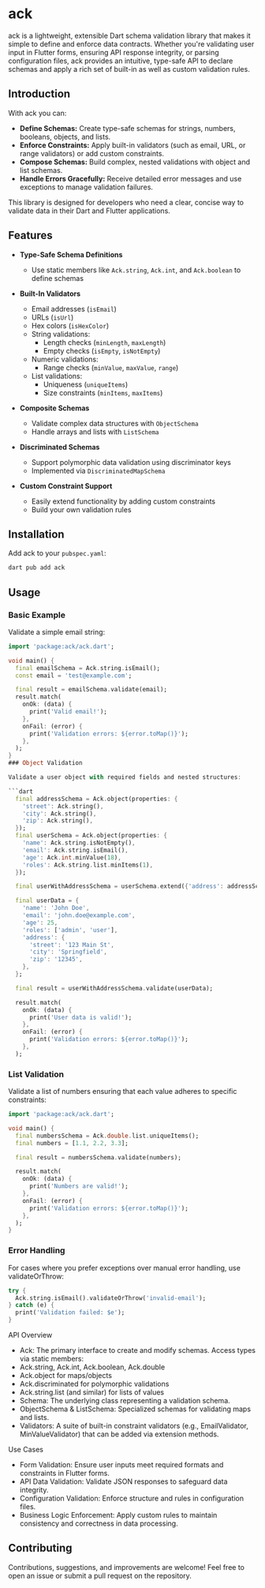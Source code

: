 # ack

ack is a lightweight, extensible Dart schema validation library that makes it simple to define and enforce data contracts. Whether you're validating user input in Flutter forms, ensuring API response integrity, or parsing configuration files, ack provides an intuitive, type-safe API to declare schemas and apply a rich set of built-in as well as custom validation rules.

## Introduction

With ack you can:
- **Define Schemas:** Create type-safe schemas for strings, numbers, booleans, objects, and lists.
- **Enforce Constraints:** Apply built-in validators (such as email, URL, or range validators) or add custom constraints.
- **Compose Schemas:** Build complex, nested validations with object and list schemas.
- **Handle Errors Gracefully:** Receive detailed error messages and use exceptions to manage validation failures.

This library is designed for developers who need a clear, concise way to validate data in their Dart and Flutter applications.

## Features
- **Type-Safe Schema Definitions**
  - Use static members like `Ack.string`, `Ack.int`, and `Ack.boolean` to define schemas

- **Built-In Validators** 
  - Email addresses (`isEmail`)
  - URLs (`isUrl`) 
  - Hex colors (`isHexColor`)
  - String validations:
    - Length checks (`minLength`, `maxLength`)
    - Empty checks (`isEmpty`, `isNotEmpty`)
  - Numeric validations:
    - Range checks (`minValue`, `maxValue`, `range`)
  - List validations:
    - Uniqueness (`uniqueItems`)
    - Size constraints (`minItems`, `maxItems`)

- **Composite Schemas**
  - Validate complex data structures with `ObjectSchema`
  - Handle arrays and lists with `ListSchema`

- **Discriminated Schemas**
  - Support polymorphic data validation using discriminator keys
  - Implemented via `DiscriminatedMapSchema`

- **Custom Constraint Support**
  - Easily extend functionality by adding custom constraints
  - Build your own validation rules

## Installation

Add ack to your `pubspec.yaml`:
```bash
dart pub add ack
```

## Usage

### Basic Example

Validate a simple email string:

```dart
import 'package:ack/ack.dart';

void main() {
  final emailSchema = Ack.string.isEmail();
  const email = 'test@example.com';

  final result = emailSchema.validate(email);
  result.match(
    onOk: (data) {
      print('Valid email!');
    },
    onFail: (error) {
      print('Validation errors: ${error.toMap()}');
    },
  );
}
### Object Validation

Validate a user object with required fields and nested structures:

```dart
  final addressSchema = Ack.object(properties: {
    'street': Ack.string(),
    'city': Ack.string(),
    'zip': Ack.string(),
  });
  final userSchema = Ack.object(properties: {
    'name': Ack.string.isNotEmpty(),
    'email': Ack.string.isEmail(),
    'age': Ack.int.minValue(18),
    'roles': Ack.string.list.minItems(1),
  });

  final userWithAddressSchema = userSchema.extend({'address': addressSchema()});

  final userData = {
    'name': 'John Doe',
    'email': 'john.doe@example.com',
    'age': 25,
    'roles': ['admin', 'user'],
    'address': {
      'street': '123 Main St',
      'city': 'Springfield',
      'zip': '12345',
    },
  };

  final result = userWithAddressSchema.validate(userData);

  result.match(
    onOk: (data) {
      print('User data is valid!');
    },
    onFail: (error) {
      print('Validation errors: ${error.toMap()}');
    },
  );
```

### List Validation

Validate a list of numbers ensuring that each value adheres to specific constraints:

```dart
import 'package:ack/ack.dart';

void main() {
  final numbersSchema = Ack.double.list.uniqueItems();
  final numbers = [1.1, 2.2, 3.3];

  final result = numbersSchema.validate(numbers);

  result.match(
    onOk: (data) {
      print('Numbers are valid!');
    },
    onFail: (error) {
      print('Validation errors: ${error.toMap()}');
    },
  );
}
```

### Error Handling

For cases where you prefer exceptions over manual error handling, use validateOrThrow:

```dart
try {
  Ack.string.isEmail().validateOrThrow('invalid-email');
} catch (e) {
  print('Validation failed: $e');
}
```

API Overview
- Ack: The primary interface to create and modify schemas. Access types via static members:
- Ack.string, Ack.int, Ack.boolean, Ack.double
- Ack.object for maps/objects
- Ack.discriminated for polymorphic validations
- Ack.string.list (and similar) for lists of values
- Schema: The underlying class representing a validation schema.
- ObjectSchema & ListSchema: Specialized schemas for validating maps and lists.
- Validators: A suite of built-in constraint validators (e.g., EmailValidator, MinValueValidator) that can be added via extension methods.

Use Cases
- Form Validation: Ensure user inputs meet required formats and constraints in Flutter forms.
- API Data Validation: Validate JSON responses to safeguard data integrity.
- Configuration Validation: Enforce structure and rules in configuration files.
- Business Logic Enforcement: Apply custom rules to maintain consistency and correctness in data processing.

## Contributing

Contributions, suggestions, and improvements are welcome! Feel free to open an issue or submit a pull request on the repository.

